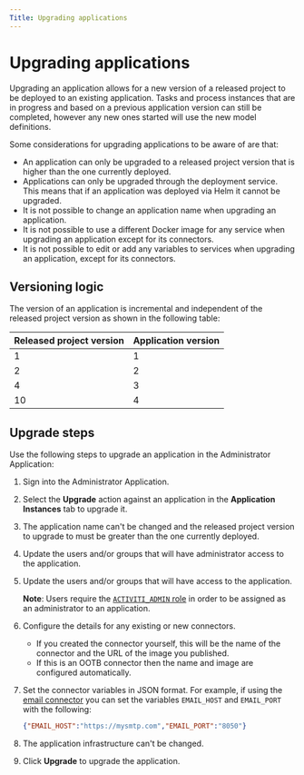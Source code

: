 ```yaml
---
Title: Upgrading applications
---
```


# Upgrading applications
Upgrading an application allows for a new version of a released project to be deployed to an existing application. Tasks and process instances that are in progress and based on a previous application version can still be completed, however any new ones started will use the new model definitions. 

Some considerations for upgrading applications to be aware of are that:

* An application can only be upgraded to a released project version that is higher than the one currently deployed.  
* Applications can only be upgraded through the deployment service. This means that if an application was deployed via Helm it cannot be upgraded. 
* It is not possible to change an application name when upgrading an application. 
* It is not possible to use a different Docker image for any service when upgrading an application except for its connectors.
* It is not possible to edit or add any variables to services when upgrading an application, except for its connectors. 

## Versioning logic
The version of an application is incremental and independent of the released project version as shown in the following table: 

| Released project version | Application version | 
| ------------------------ | ------------------- | 
| 1 | 1 | 
| 2 | 2 | 
| 4 | 3 | 
| 10 | 4 | 

## Upgrade steps 
Use the following steps to upgrade an application in the Administrator Application: 

1. Sign into the Administrator Application. 
2. Select the **Upgrade** action against an application in the **Application Instances** tab to upgrade it. 
3. The application name can't be changed and the released project version to upgrade to must be greater than the one currently deployed.
4. Update the users and/or groups that will have administrator access to the application. 
5. Update the users and/or groups that will have access to the application. 

	**Note**: Users require the [`ACTIVITI_ADMIN` role](../identity/README.md#roles) in order to be assigned as an administrator to an application.
			
6. Configure the details for any existing or new connectors.

	* If you created the connector yourself, this will be the name of the connector and the URL of the image you published.
	* If this is an OOTB connector then the name and image are configured automatically. 

7. Set the connector variables in JSON format. For example, if using the [email connector](../../modeling/connectors/ootb/email.md) you can set the variables `EMAIL_HOST` and `EMAIL_PORT` with the following: 

	```json
	{"EMAIL_HOST":"https://mysmtp.com","EMAIL_PORT":"8050"}
	```
	
8. The application infrastructure can't be changed. 
9. Click **Upgrade** to upgrade the application. 